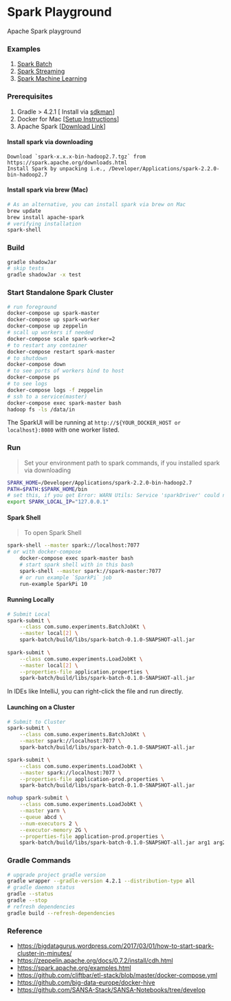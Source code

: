 Spark Playground
================
Apache Spark playground

###  Examples
1. [Spark Batch](./spark-batch)
2. [Spark Streaming](./spark-streaming)
3. [Spark Machine Learning](./spark-ml)


### Prerequisites
1. Gradle > 4.2.1 [ Install via [sdkman](http://sdkman.io/)]
2. Docker for Mac [[Setup Instructions](./docs/Docker.md)]
3. Apache Spark [[Download Link](https://spark.apache.org/downloads.html)]

#### Install spark via downloading 
    
    Download `spark-x.x.x-bin-hadoop2.7.tgz` from  https://spark.apache.org/downloads.html
    Install Spark by unpacking i.e., /Developer/Applications/spark-2.2.0-bin-hadoop2.7

#### Install spark via brew (Mac)
```bash
# As an alternative, you can install spark via brew on Mac
brew update
brew install apache-spark
# verifying installation
spark-shell
```

### Build

```bash
gradle shadowJar
# skip tests
gradle shadowJar -x test
```

### Start Standalone Spark Cluster
```bash
# run foreground
docker-compose up spark-master
docker-compose up spark-worker
docker-compose up zeppelin
# scall up workers if needed
docker-compose scale spark-worker=2
# to restart any container 
docker-compose restart spark-master
# to shutdown
docker-compose down
# to see ports of workers bind to host
docker-compose ps
# to see logs
docker-compose logs -f zeppelin
# ssh to a service(master)
docker-compose exec spark-master bash
hadoop fs -ls /data/in
```

The SparkUI will be running at `http://${YOUR_DOCKER_HOST or localhost}:8080` with one worker listed.

### Run

> Set your environment path to spark commands, if you installed spark via downloading
```bash
SPARK_HOME=/Developer/Applications/spark-2.2.0-bin-hadoop2.7
PATH=$PATH:$SPARK_HOME/bin
# set this, if you get Error: WARN Utils: Service 'sparkDriver' could not bind on port 0. Attempting port 1.
export SPARK_LOCAL_IP="127.0.0.1" 
```

#### Spark Shell

> To open Spark Shell
```bash
spark-shell --master spark://localhost:7077
# or with docker-compose
    docker-compose exec spark-master bash
    # start spark shell with in this bash
    spark-shell --master spark://spark-master:7077
    # or run example `SparkPi` job
    run-example SparkPi 10
```

#### Running Locally
    
```bash
# Submit Local
spark-submit \
    --class com.sumo.experiments.BatchJobKt \
    --master local[2] \
    spark-batch/build/libs/spark-batch-0.1.0-SNAPSHOT-all.jar
    
spark-submit \
    --class com.sumo.experiments.LoadJobKt \
    --master local[2] \
    --properties-file application.properties \
    spark-batch/build/libs/spark-batch-0.1.0-SNAPSHOT-all.jar
```

In IDEs like IntelliJ, you can right-click the file and run directly.

#### Launching on a Cluster

```bash
# Submit to Cluster
spark-submit \
    --class com.sumo.experiments.BatchJobKt \
    --master spark://localhost:7077 \
    spark-batch/build/libs/spark-batch-0.1.0-SNAPSHOT-all.jar

spark-submit \
    --class com.sumo.experiments.LoadJobKt \
    --master spark://localhost:7077 \
    --properties-file application-prod.properties \
    spark-batch/build/libs/spark-batch-0.1.0-SNAPSHOT-all.jar

nohup spark-submit \
    --class com.sumo.experiments.LoadJobKt \
    --master yarn \
    --queue abcd \
    --num-executors 2 \
    --executor-memory 2G \
    --properties-file application-prod.properties \
    spark-batch/build/libs/spark-batch-0.1.0-SNAPSHOT-all.jar arg1 arg2 > app.log 2>&1 &
```

### Gradle Commands
```bash
# upgrade project gradle version
gradle wrapper --gradle-version 4.2.1 --distribution-type all
# gradle daemon status 
gradle --status
gradle --stop
# refresh dependencies
gradle build --refresh-dependencies
```

### Reference 
* https://bigdatagurus.wordpress.com/2017/03/01/how-to-start-spark-cluster-in-minutes/
* https://zeppelin.apache.org/docs/0.7.2/install/cdh.html
* https://spark.apache.org/examples.html
* https://github.com/cliftbar/etl-stack/blob/master/docker-compose.yml
* https://github.com/big-data-europe/docker-hive
* https://github.com/SANSA-Stack/SANSA-Notebooks/tree/develop
 

